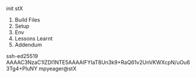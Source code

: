 init stX

1. Build Files
2. Setup
3. Env
4. Lessons Learnt
5. Addendum

ssh-ed25519 AAAAC3NzaC1lZDI1NTE5AAAAIFYIaT8Un3k9+RaQ61v2UnVKWXcpN/uOu63Tg4+PluNY mpyeager@stX

